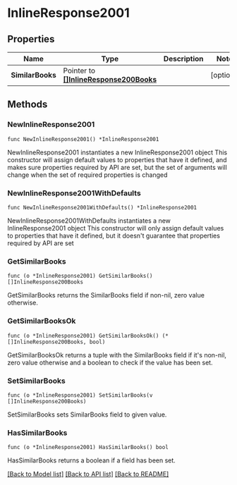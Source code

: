 # InlineResponse2001

## Properties

Name | Type | Description | Notes
------------ | ------------- | ------------- | -------------
**SimilarBooks** | Pointer to [**[]InlineResponse200Books**](InlineResponse200Books.md) |  | [optional] 

## Methods

### NewInlineResponse2001

`func NewInlineResponse2001() *InlineResponse2001`

NewInlineResponse2001 instantiates a new InlineResponse2001 object
This constructor will assign default values to properties that have it defined,
and makes sure properties required by API are set, but the set of arguments
will change when the set of required properties is changed

### NewInlineResponse2001WithDefaults

`func NewInlineResponse2001WithDefaults() *InlineResponse2001`

NewInlineResponse2001WithDefaults instantiates a new InlineResponse2001 object
This constructor will only assign default values to properties that have it defined,
but it doesn't guarantee that properties required by API are set

### GetSimilarBooks

`func (o *InlineResponse2001) GetSimilarBooks() []InlineResponse200Books`

GetSimilarBooks returns the SimilarBooks field if non-nil, zero value otherwise.

### GetSimilarBooksOk

`func (o *InlineResponse2001) GetSimilarBooksOk() (*[]InlineResponse200Books, bool)`

GetSimilarBooksOk returns a tuple with the SimilarBooks field if it's non-nil, zero value otherwise
and a boolean to check if the value has been set.

### SetSimilarBooks

`func (o *InlineResponse2001) SetSimilarBooks(v []InlineResponse200Books)`

SetSimilarBooks sets SimilarBooks field to given value.

### HasSimilarBooks

`func (o *InlineResponse2001) HasSimilarBooks() bool`

HasSimilarBooks returns a boolean if a field has been set.


[[Back to Model list]](../README.md#documentation-for-models) [[Back to API list]](../README.md#documentation-for-api-endpoints) [[Back to README]](../README.md)


